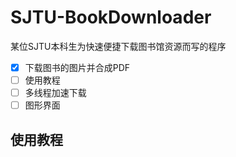# SJTU-BookDownloader
某位SJTU本科生为快速便捷下载图书馆资源而写的程序

- [x] 下载图书的图片并合成PDF
- [ ] 使用教程
- [ ] 多线程加速下载
- [ ] 图形界面
## 使用教程
